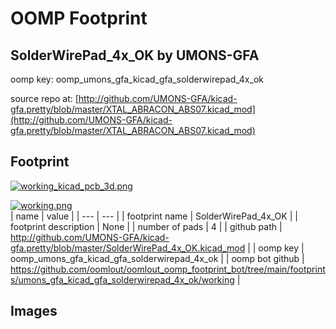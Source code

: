# OOMP Footprint  
## SolderWirePad_4x_OK  by UMONS-GFA  
  
oomp key: oomp_umons_gfa_kicad_gfa_solderwirepad_4x_ok  
  
source repo at: [http://github.com/UMONS-GFA/kicad-gfa.pretty/blob/master/XTAL_ABRACON_ABS07.kicad_mod](http://github.com/UMONS-GFA/kicad-gfa.pretty/blob/master/XTAL_ABRACON_ABS07.kicad_mod)  
## Footprint  
  
[![working_kicad_pcb_3d.png](working_kicad_pcb_3d_600.png)](working_kicad_pcb_3d.png)  
  
[![working.png](working_600.png)](working.png)  
| name | value | 
| --- | --- | 
| footprint name | SolderWirePad_4x_OK | 
| footprint description | None | 
| number of pads | 4 | 
| github path | http://github.com/UMONS-GFA/kicad-gfa.pretty/blob/master/SolderWirePad_4x_OK.kicad_mod | 
| oomp key | oomp_umons_gfa_kicad_gfa_solderwirepad_4x_ok | 
| oomp bot github | https://github.com/oomlout/oomlout_oomp_footprint_bot/tree/main/footprints/umons_gfa_kicad_gfa_solderwirepad_4x_ok/working | 
## Images  
